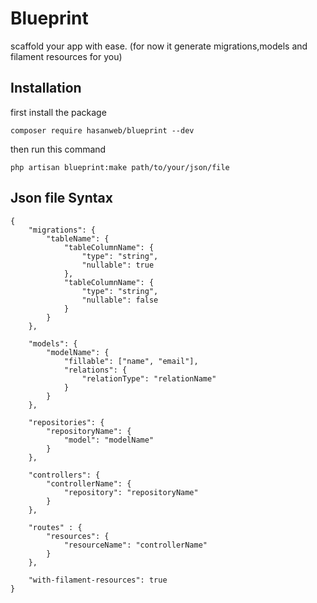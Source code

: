 # Blueprint
scaffold your app with ease. (for now it generate migrations,models and filament resources for you)

## Installation
first install the package 
```
composer require hasanweb/blueprint --dev
```
then run this command
```
php artisan blueprint:make path/to/your/json/file
```

## Json file Syntax
```
{
    "migrations": {
        "tableName": {
            "tableColumnName": {
                "type": "string",
                "nullable": true
            },
            "tableColumnName": {
                "type": "string",
                "nullable": false
            }
        }
    },

    "models": {
        "modelName": {
            "fillable": ["name", "email"],
            "relations": {
                "relationType": "relationName"
            }
        }
    },

    "repositories": {
        "repositoryName": {
            "model": "modelName"
        }
    },

    "controllers": {
        "controllerName": {
            "repository": "repositoryName"
        }
    },

    "routes" : {
        "resources": {
            "resourceName": "controllerName"
        }
    },

    "with-filament-resources": true
}
```

